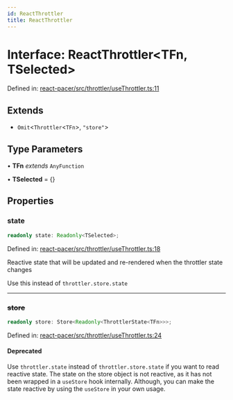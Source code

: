 ```yaml
---
id: ReactThrottler
title: ReactThrottler
---
```


<!-- DO NOT EDIT: this page is autogenerated from the type comments -->

# Interface: ReactThrottler\<TFn, TSelected\>

Defined in: [react-pacer/src/throttler/useThrottler.ts:11](https://github.com/TanStack/pacer/blob/main/packages/react-pacer/src/throttler/useThrottler.ts#L11)

## Extends

- `Omit`\<`Throttler`\<`TFn`\>, `"store"`\>

## Type Parameters

• **TFn** *extends* `AnyFunction`

• **TSelected** = \{\}

## Properties

### state

```ts
readonly state: Readonly<TSelected>;
```

Defined in: [react-pacer/src/throttler/useThrottler.ts:18](https://github.com/TanStack/pacer/blob/main/packages/react-pacer/src/throttler/useThrottler.ts#L18)

Reactive state that will be updated and re-rendered when the throttler state changes

Use this instead of `throttler.store.state`

***

### ~~store~~

```ts
readonly store: Store<Readonly<ThrottlerState<TFn>>>;
```

Defined in: [react-pacer/src/throttler/useThrottler.ts:24](https://github.com/TanStack/pacer/blob/main/packages/react-pacer/src/throttler/useThrottler.ts#L24)

#### Deprecated

Use `throttler.state` instead of `throttler.store.state` if you want to read reactive state.
The state on the store object is not reactive, as it has not been wrapped in a `useStore` hook internally.
Although, you can make the state reactive by using the `useStore` in your own usage.
